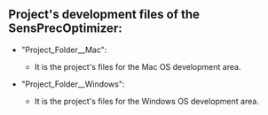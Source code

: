 ## Project's development files of the SensPrecOptimizer:

  * "Project_Folder__Mac":
    * It is the project's files for the Mac OS development area.


  * "Project_Folder__Windows":
    * It is the project's files for the Windows OS development area.
